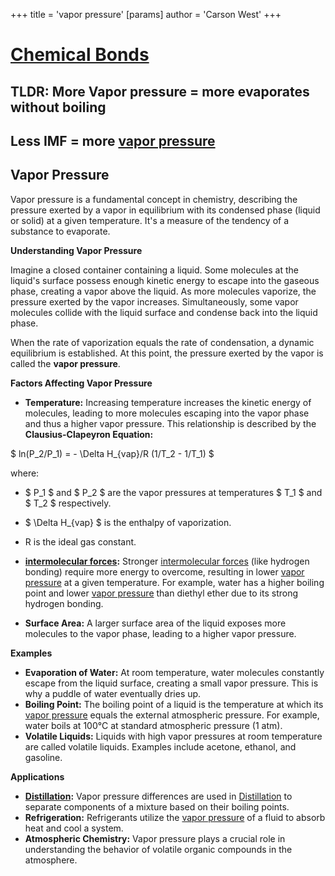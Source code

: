 +++
 title = 'vapor pressure'
[params]
	author = 'Carson West'
+++
# [Chemical Bonds](./../chemical-bonds/)

## TLDR: More Vapor pressure = more evaporates without boiling 
## Less IMF = more [vapor pressure](./../vapor-pressure/) 
## Vapor Pressure

Vapor pressure is a fundamental concept in chemistry, describing the pressure exerted by a vapor in equilibrium with its condensed phase (liquid or solid) at a given temperature. It's a measure of the tendency of a substance to evaporate.

**Understanding Vapor Pressure**

Imagine a closed container containing a liquid. Some molecules at the liquid's surface possess enough kinetic energy to escape into the gaseous phase, creating a vapor above the liquid. As more molecules vaporize, the pressure exerted by the vapor increases. Simultaneously, some vapor molecules collide with the liquid surface and condense back into the liquid phase.

When the rate of vaporization equals the rate of condensation, a dynamic equilibrium is established. At this point, the pressure exerted by the vapor is called the **vapor pressure**.

**Factors Affecting Vapor Pressure**

* **Temperature:**  Increasing temperature increases the kinetic energy of molecules, leading to more molecules escaping into the vapor phase and thus a higher vapor pressure. This relationship is described by the **Clausius-Clapeyron Equation:**

 $ ln(P_2/P_1) = - \Delta H_{vap}/R (1/T_2 - 1/T_1) $ 

where:
*  $ P_1 $  and  $ P_2 $  are the vapor pressures at temperatures  $ T_1 $  and  $ T_2 $  respectively.
*  $ \Delta H_{vap} $  is the enthalpy of vaporization.
* R is the ideal gas constant.

* **[intermolecular forces](./../intermolecular-forces/):** Stronger [intermolecular forces](./../intermolecular-forces/) (like hydrogen bonding) require more energy to overcome, resulting in lower [vapor pressure](./../vapor-pressure/) at a given temperature. For example, water has a higher boiling point and lower [vapor pressure](./../vapor-pressure/) than diethyl ether due to its strong hydrogen bonding.

* **Surface Area:** A larger surface area of the liquid exposes more molecules to the vapor phase, leading to a higher vapor pressure.

**Examples**

* **Evaporation of Water:** At room temperature, water molecules constantly escape from the liquid surface, creating a small vapor pressure. This is why a puddle of water eventually dries up.
* **Boiling Point:** The boiling point of a liquid is the temperature at which its [vapor pressure](./../vapor-pressure/) equals the external atmospheric pressure. For example, water boils at 100°C at standard atmospheric pressure (1 atm).
* **Volatile Liquids:** Liquids with high vapor pressures at room temperature are called volatile liquids. Examples include acetone, ethanol, and gasoline.

**Applications**

* **[Distillation](./../distillation/):** Vapor pressure differences are used in [Distillation](./../distillation/) to separate components of a mixture based on their boiling points.
* **Refrigeration:** Refrigerants utilize the [vapor pressure](./../vapor-pressure/) of a fluid to absorb heat and cool a system.
* **Atmospheric Chemistry:** Vapor pressure plays a crucial role in understanding the behavior of volatile organic compounds in the atmosphere.
